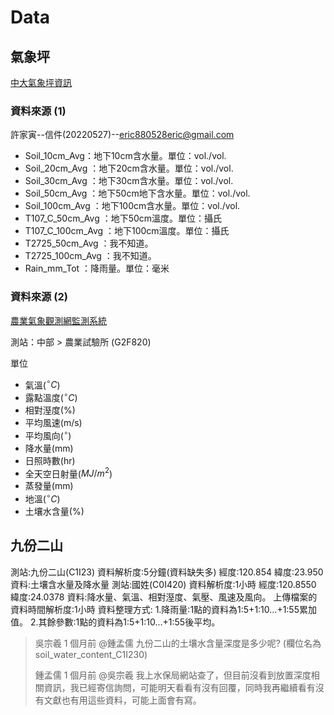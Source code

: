 # Data 

## 氣象坪
[中大氣象坪資訊](https://docs.google.com/document/d/15_iQngdlKuIoBaQdeyikBd8gIJgmlIbgr2jjm_rM4YE/edit)


### 資料來源 (1)
許家寅--信件(20220527)--<eric880528eric@gmail.com>
- Soil_10cm_Avg：地下10cm含水量。單位：vol./vol.
- Soil_20cm_Avg ：地下20cm含水量。單位：vol./vol.
- Soil_30cm_Avg ：地下30cm含水量。單位：vol./vol.
- Soil_50cm_Avg ：地下50cm地下含水量。單位：vol./vol.
- Soil_100cm_Avg ：地下100cm含水量。單位：vol./vol.
- T107_C_50cm_Avg ：地下50cm溫度。單位：攝氏
- T107_C_100cm_Avg ：地下100cm溫度。單位：攝氏
- T2725_50cm_Avg ：我不知道。
- T2725_100cm_Avg ：我不知道。
- Rain_mm_Tot ：降雨量。單位：毫米


### 資料來源 (2)
[農業氣象觀測網監測系統](https://agr.cwb.gov.tw/NAGR/history/station_hour?fbclid=IwAR3uqMqRxQ3fb54Rba_eZ7OtlzKlV_x7jcDOnqFULEbPkKxcjy4zMWyx_Ug) 

測站：中部 > 農業試驗所 (G2F820)

單位
- 氣溫($^\circ C$)
- 露點溫度($^\circ C$)
- 相對溼度(%)
- 平均風速(m/s)
- 平均風向($^\circ$)
- 降水量(mm)
- 日照時數(hr)
- 全天空日射量($MJ/m^2$)
- 蒸發量(mm)
- 地溫($^\circ C$)
- 土壤水含量(%)


## 九份二山
測站:九份二山(C1I23)
資料解析度:5分鐘(資料缺失多)
經度:120.854
緯度:23.950
資料:土壤含水量及降水量
測站:國姓(C0I420)
資料解析度:1小時
經度:120.8550
緯度:24.0378
資料:降水量、氣溫、相對溼度、氣壓、風速及風向。
上傳檔案的資料時間解析度:1小時
資料整理方式:
1.降雨量:1點的資料為1:5+1:10...+1:55累加值。
2.其餘參數:1點的資料為1:5+1:10...+1:55後平均。


> 吳宗羲
>   1 個月前
> @鍾孟儒
>  九份二山的土壤水含量深度是多少呢? (欄位名為soil_water_content_C1I230)
> 
> 
> 鍾孟儒
>   1 個月前
> @吳宗羲
>  我上水保局網站查了，但目前沒看到放置深度相關資訊，我已經寄信詢問，可能明天看看有沒有回覆，同時我再繼續看有沒有文獻也有用這些資料，可能上面會有寫。
